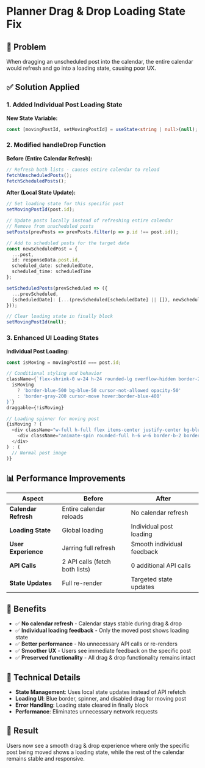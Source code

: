 # Planner Drag & Drop Loading State Fix

## 🚨 Problem
When dragging an unscheduled post into the calendar, the entire calendar would refresh and go into a loading state, causing poor UX.

## ✅ Solution Applied

### 1. Added Individual Post Loading State
**New State Variable:**
```typescript
const [movingPostId, setMovingPostId] = useState<string | null>(null);
```

### 2. Modified handleDrop Function
**Before (Entire Calendar Refresh):**
```typescript
// Refresh both lists - causes entire calendar to reload
fetchUnscheduledPosts();
fetchScheduledPosts();
```

**After (Local State Update):**
```typescript
// Set loading state for this specific post
setMovingPostId(post.id);

// Update posts locally instead of refreshing entire calendar
// Remove from unscheduled posts
setPosts(prevPosts => prevPosts.filter(p => p.id !== post.id));

// Add to scheduled posts for the target date
const newScheduledPost = {
  ...post,
  id: responseData.post.id,
  scheduled_date: scheduledDate,
  scheduled_time: scheduledTime
};

setScheduledPosts(prevScheduled => ({
  ...prevScheduled,
  [scheduledDate]: [...(prevScheduled[scheduledDate] || []), newScheduledPost]
}));

// Clear loading state in finally block
setMovingPostId(null);
```

### 3. Enhanced UI Loading States
**Individual Post Loading:**
```typescript
const isMoving = movingPostId === post.id;

// Conditional styling and behavior
className={`flex-shrink-0 w-24 h-24 rounded-lg overflow-hidden border-2 relative ${
  isMoving 
    ? 'border-blue-500 bg-blue-50 cursor-not-allowed opacity-50' 
    : 'border-gray-200 cursor-move hover:border-blue-400'
}`}
draggable={!isMoving}

// Loading spinner for moving post
{isMoving ? (
  <div className="w-full h-full flex items-center justify-center bg-blue-50">
    <div className="animate-spin rounded-full h-6 w-6 border-b-2 border-blue-600"></div>
  </div>
) : (
  // Normal post image
)}
```

## 📊 Performance Improvements

| Aspect | Before | After |
|--------|--------|-------|
| **Calendar Refresh** | Entire calendar reloads | No calendar refresh |
| **Loading State** | Global loading | Individual post loading |
| **User Experience** | Jarring full refresh | Smooth individual feedback |
| **API Calls** | 2 API calls (fetch both lists) | 0 additional API calls |
| **State Updates** | Full re-render | Targeted state updates |

## 🎯 Benefits
- ✅ **No calendar refresh** - Calendar stays stable during drag & drop
- ✅ **Individual loading feedback** - Only the moved post shows loading state
- ✅ **Better performance** - No unnecessary API calls or re-renders
- ✅ **Smoother UX** - Users see immediate feedback on the specific post
- ✅ **Preserved functionality** - All drag & drop functionality remains intact

## 🔧 Technical Details
- **State Management**: Uses local state updates instead of API refetch
- **Loading UI**: Blue border, spinner, and disabled drag for moving post
- **Error Handling**: Loading state cleared in finally block
- **Performance**: Eliminates unnecessary network requests

## 📝 Result
Users now see a smooth drag & drop experience where only the specific post being moved shows a loading state, while the rest of the calendar remains stable and responsive.
